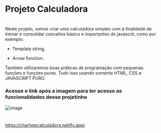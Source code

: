 # Projeto Calculadora
#

Neste projeto, vamos criar uma calculadora simples com a finalidade de treinar e consolidar conceitos básico e importantes do javascrit, como por exemplo:

+ Template string, 
- Arrow function.

Também utilizaremos boas práticas de programação com pequenas funções e funções puras. 
Tudo isso usando somente HTML, CSS e JAVASCRIPT PURO.

### Acesse o link após a imagem para ter acesso as funcionalidades desse projetinho

![image](https://user-images.githubusercontent.com/98665329/222716423-9f5af2ec-b62b-491e-bf1c-dfffdf9d5be8.png)

#
https://charlyescalculadora.netlify.app/
#
